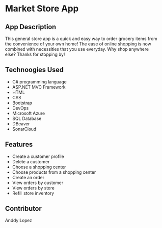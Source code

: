 # Market Store App
## App Description
This general store app is a quick and easy way to order grocery items from the convenience of your own home!
The ease of online shopping is now combined with necessities that you use everyday.
Why shop anywhere else? 
Thanks for stopping by!
## Technoogies Used
- C# programming language
- ASP.NET MVC Framework
- HTML
- CSS
- Bootstrap
- DevOps
- Microsoft Azure
- SQL Database
- DBeaver
- SonarCloud
## Features
- Create a customer profile
- Delete a customer
- Choose a shopping center
- Choose products from a shopping center
- Create an order
- View orders by customer
- View orders by store
- Refill store inventory
## Contributor
Anddy Lopez

